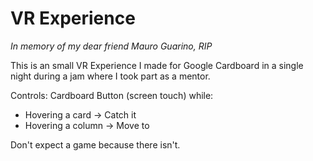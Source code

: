 # VR Experience
*In memory of my dear friend Mauro Guarino, RIP*

This is an small VR Experience I made for Google Cardboard in a single night during a jam where I took part as a mentor.

Controls:
Cardboard Button (screen touch) while:
* Hovering a card -> Catch it
* Hovering a column -> Move to

Don't expect a game because there isn't.
